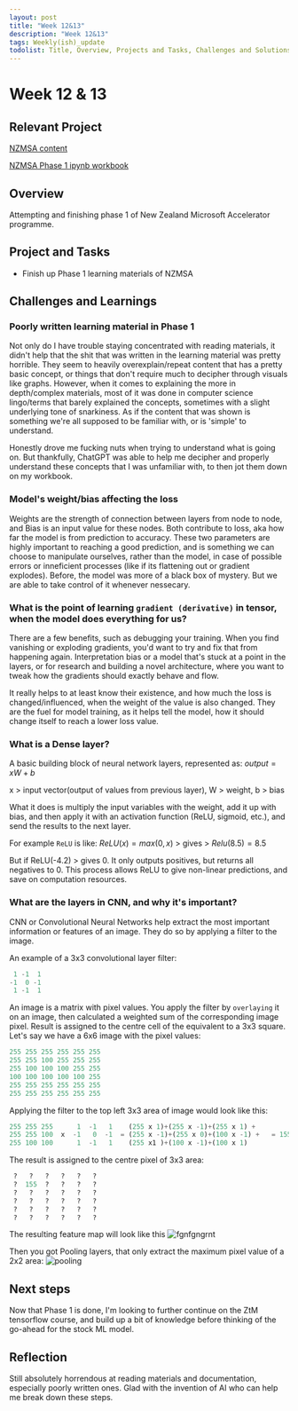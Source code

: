 ```yaml
---
layout: post
title: "Week 12&13"
description: "Week 12&13"
tags: Weekly(ish)_update
todolist: Title, Overview, Projects and Tasks, Challenges and Solutions, Learnings and Insights, Next Steps, Reflections
---
```


# Week 12 & 13

## Relevant Project
[NZMSA content](https://github.com/NZMSA/2025-Phase-1)

[NZMSA Phase 1 ipynb workbook](https://tenatic-x.github.io/projects/nzmsa%202025%20phase%201%20code.html)


## Overview
Attempting and finishing phase 1 of New Zealand Microsoft Accelerator programme.

## Project and Tasks
* Finish up Phase 1 learning materials of NZMSA

## Challenges and Learnings

### Poorly written learning material in Phase 1
Not only do I have trouble staying concentrated with reading materials, it didn't help that the shit that was written in the learning material was pretty horrible. They seem to heavily overexplain/repeat content that has a pretty basic concept, or things that don't require much to decipher through visuals like graphs. However, when it comes to explaining the more in depth/complex materials, most of it was done in computer science lingo/terms that barely explained the concepts, sometimes with a slight underlying tone of snarkiness. As if the content that was shown is something we're all supposed to be familiar with, or is 'simple' to understand.

Honestly drove me fucking nuts when trying to understand what is going on. But thankfully, ChatGPT was able to help me decipher and properly understand these concepts that I was unfamiliar with, to then jot them down on my workbook.

### Model's weight/bias affecting the loss
Weights are the strength of connection between layers from node to node, and Bias is an input value for these nodes. Both contribute to loss, aka how far the model is from prediction to accuracy. These two parameters are highly important to reaching a good prediction, and is something we can choose to manipulate ourselves, rather than the model, in case of possible errors or inneficient processes (like if its flattening out or gradient explodes). Before, the model was more of a black box of mystery. But we are able to take control of it whenever nessecary.

### What is the point of learning `gradient (derivative)` in tensor, when the model does everything for us?
There are a few benefits, such as debugging your training. When you find vanishing or exploding gradients, you'd want to try and fix that from happening again. Interpretation bias or a model that's stuck at a point in the layers, or for research and building a novel architecture, where you want to tweak how the gradients should exactly behave and flow.

It really helps to at least know their existence, and how much the loss is changed/influenced, when the weight of the value is also changed. They are the fuel for model training, as it helps tell the model, how it should change itself to reach a lower loss value.

### What is a Dense layer?
A basic building block of neural network layers, represented as: $output = xW + b$

x > input vector(output of values from previous layer), W > weight, b > bias

What it does is multiply the input variables with the weight, add it up with bias, and then apply it with an activation function (ReLU, sigmoid, etc.), and send the results to the next layer.

For example `ReLU` is like: $ReLU(x) = max(0,x)$ > gives > $Relu(8.5) = 8.5$

But if ReLU(-4.2) > gives 0. It only outputs positives, but returns all negatives to 0. This process allows ReLU to give non-linear predictions, and save on computation resources.

### What are the layers in CNN, and why it's important?
CNN or Convolutional Neural Networks help extract the most important information or features of an image. They do so by applying a filter to the image.

An example of a 3x3 convolutional layer filter:

```python
 1 -1  1
-1  0 -1
 1 -1  1
```

An image is a matrix with pixel values. You apply the filter by `overlaying` it on an image, then calculated a weighted sum of the corresponding image pixel. Result is assigned to the centre cell of the equivalent to a 3x3 square. Let's say we have a 6x6 image with the pixel values:

```python
255 255 255 255 255 255 
255 255 100 255 255 255
255 100 100 100 255 255
100 100 100 100 100 255
255 255 255 255 255 255
255 255 255 255 255 255
```

Applying the filter to the top left 3x3 area of image would look like this:

```python
255 255 255      1  -1   1    (255 x 1)+(255 x -1)+(255 x 1) +
255 255 100  x  -1   0  -1  = (255 x -1)+(255 x 0)+(100 x -1) +   = 155
255 100 100      1  -1   1    (255 x1 )+(100 x -1)+(100 x 1)
```

The result is assigned to the centre pixel of 3x3 area:

```python
 ?   ?   ?   ?   ?   ?  
 ?  155  ?   ?   ?   ?
 ?   ?   ?   ?   ?   ?
 ?   ?   ?   ?   ?   ?
 ?   ?   ?   ?   ?   ?
 ?   ?   ?   ?   ?   ?
```

The resulting feature map will look like this
![fgnfgngrnt](https://github.com/user-attachments/assets/cf54c211-146d-4b55-aa70-3ab4bd4915a3)

Then you got Pooling layers, that only extract the maximum pixel value of a 2x2 area:
![pooling](https://github.com/user-attachments/assets/63b0bc4c-564f-4f29-9737-4c59da6fcf99)


## Next steps

Now that Phase 1 is done, I'm looking to further continue on the ZtM tensorflow course, and build up a bit of knowledge before thinking of the go-ahead for the stock ML model.

## Reflection

Still absolutely horrendous at reading materials and documentation, especially poorly written ones. Glad with the invention of AI who can help me break down these steps.
